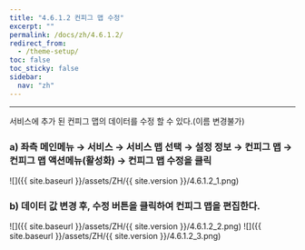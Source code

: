 ```yaml
---
title: "4.6.1.2 컨피그 맵 수정"
excerpt: ""
permalink: /docs/zh/4.6.1.2/
redirect_from:
  - /theme-setup/
toc: false
toc_sticky: false
sidebar:
  nav: "zh"
---
```


---
서비스에 추가 된 컨피그 맵의 데이터를 수정 할 수 있다.\(이름 변경불가\)

### a\) 좌측 메인메뉴 → 서비스 → 서비스 맵 선택 → 설정 정보 → 컨피그 맵 → 컨피그 맵 액션메뉴\(활성화\) →  컨피그 맵 수정을 클릭
![]({{ site.baseurl }}/assets/ZH/{{ site.version }}/4.6.1.2_1.png)

### b\) 데이터 값 변경 후, 수정 버튼을 클릭하여 컨피그 맵을 편집한다.
![]({{ site.baseurl }}/assets/ZH/{{ site.version }}/4.6.1.2_2.png)
![]({{ site.baseurl }}/assets/ZH/{{ site.version }}/4.6.1.2_3.png)

